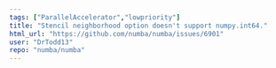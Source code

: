 ```yaml
---
tags: ["ParallelAccelerator","lowpriority"]
title: "Stencil neighborhood option doesn't support numpy.int64."
html_url: "https://github.com/numba/numba/issues/6901"
user: "DrTodd13"
repo: "numba/numba"
---
```


